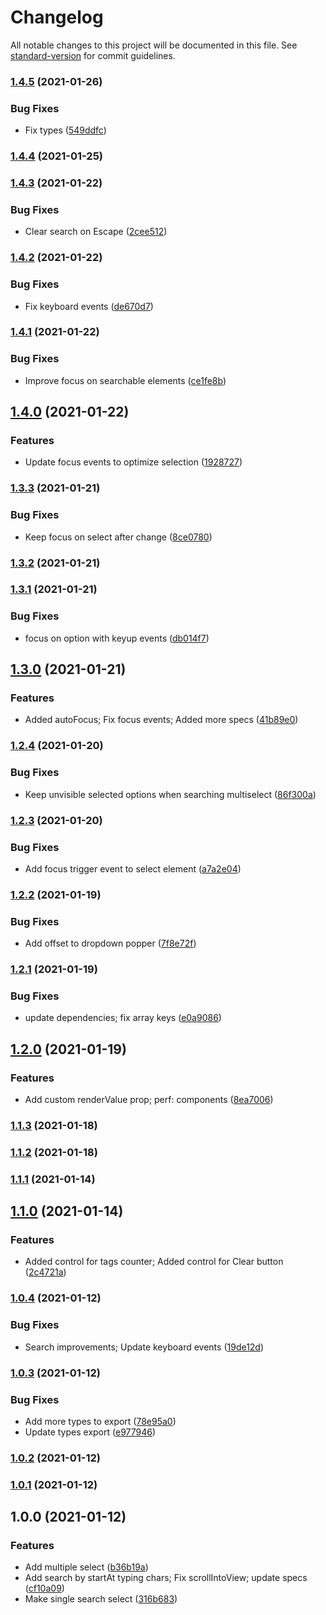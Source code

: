 # Changelog

All notable changes to this project will be documented in this file. See [standard-version](https://github.com/conventional-changelog/standard-version) for commit guidelines.

### [1.4.5](https://github.com/o-mega/artof-select/compare/v1.4.4...v1.4.5) (2021-01-26)


### Bug Fixes

* Fix types ([549ddfc](https://github.com/o-mega/artof-select/commit/549ddfc53e2df04531ddd410d38dc351b8533d0a))

### [1.4.4](https://github.com/o-mega/artof-select/compare/v1.4.3...v1.4.4) (2021-01-25)

### [1.4.3](https://github.com/o-mega/artof-select/compare/v1.4.2...v1.4.3) (2021-01-22)


### Bug Fixes

* Clear search on Escape ([2cee512](https://github.com/o-mega/artof-select/commit/2cee512db75dd910dfd6e94d93e1b28d344cbf63))

### [1.4.2](https://github.com/o-mega/artof-select/compare/v1.4.1...v1.4.2) (2021-01-22)


### Bug Fixes

* Fix keyboard events ([de670d7](https://github.com/o-mega/artof-select/commit/de670d7e31d1ee9723404b3437c92a956dc1832d))

### [1.4.1](https://github.com/o-mega/artof-select/compare/v1.4.0...v1.4.1) (2021-01-22)


### Bug Fixes

* Improve focus on searchable elements ([ce1fe8b](https://github.com/o-mega/artof-select/commit/ce1fe8b155e2a3af7155699a419da17ee300e234))

## [1.4.0](https://github.com/o-mega/artof-select/compare/v1.3.3...v1.4.0) (2021-01-22)


### Features

* Update focus events to optimize selection ([1928727](https://github.com/o-mega/artof-select/commit/19287274ccc16306cb57b6433ffcbd572dedd4f8))

### [1.3.3](https://github.com/o-mega/artof-select/compare/v1.3.2...v1.3.3) (2021-01-21)


### Bug Fixes

* Keep focus on select after change ([8ce0780](https://github.com/o-mega/artof-select/commit/8ce07808faa93d95d8028245c0f6ef5871aff143))

### [1.3.2](https://github.com/o-mega/artof-select/compare/v1.3.1...v1.3.2) (2021-01-21)

### [1.3.1](https://github.com/o-mega/artof-select/compare/v1.3.0...v1.3.1) (2021-01-21)


### Bug Fixes

* focus on option with keyup events ([db014f7](https://github.com/o-mega/artof-select/commit/db014f79133bea89e24a07fff1dfb36cb4f8ebad))

## [1.3.0](https://github.com/o-mega/artof-select/compare/v1.2.4...v1.3.0) (2021-01-21)


### Features

* Added autoFocus; Fix focus events; Added more specs ([41b89e0](https://github.com/o-mega/artof-select/commit/41b89e0f96b06d5527e3307c8467ed7275494190))

### [1.2.4](https://github.com/o-mega/artof-select/compare/v1.2.3...v1.2.4) (2021-01-20)


### Bug Fixes

* Keep unvisible selected options when searching multiselect ([86f300a](https://github.com/o-mega/artof-select/commit/86f300a569c6a9a3b9a505dc9fe23f6ffbc83f52))

### [1.2.3](https://github.com/o-mega/artof-select/compare/v1.2.2...v1.2.3) (2021-01-20)


### Bug Fixes

* Add focus trigger event to select element ([a7a2e04](https://github.com/o-mega/artof-select/commit/a7a2e040cd85726d365922523d9263c4d361f59d))

### [1.2.2](https://github.com/o-mega/artof-select/compare/v1.2.1...v1.2.2) (2021-01-19)


### Bug Fixes

* Add offset to dropdown popper ([7f8e72f](https://github.com/o-mega/artof-select/commit/7f8e72f4930f2c004dfff5a7e62626472e39e9eb))

### [1.2.1](https://github.com/o-mega/artof-select/compare/v1.2.0...v1.2.1) (2021-01-19)


### Bug Fixes

* update dependencies; fix array keys ([e0a9086](https://github.com/o-mega/artof-select/commit/e0a90869aa5ef013364a30af1d136dace81af044))

## [1.2.0](https://github.com/o-mega/artof-select/compare/v1.1.3...v1.2.0) (2021-01-19)


### Features

* Add custom renderValue prop; perf: components ([8ea7006](https://github.com/o-mega/artof-select/commit/8ea7006b24035c05035f3a0a20035bc864f09a4b))

### [1.1.3](https://github.com/o-mega/artof-select/compare/v1.1.2...v1.1.3) (2021-01-18)

### [1.1.2](https://github.com/o-mega/artof-select/compare/v1.1.1...v1.1.2) (2021-01-18)

### [1.1.1](https://github.com/o-mega/artof-select/compare/v1.1.0...v1.1.1) (2021-01-14)

## [1.1.0](https://github.com/o-mega/artof-select/compare/v1.0.4...v1.1.0) (2021-01-14)


### Features

* Added control for tags counter; Added control for Clear button ([2c4721a](https://github.com/o-mega/artof-select/commit/2c4721a162481f39eb42e5aaf7fd58997f756207))

### [1.0.4](https://github.com/o-mega/artof-select/compare/v1.0.3...v1.0.4) (2021-01-12)


### Bug Fixes

* Search improvements; Update keyboard events ([19de12d](https://github.com/o-mega/artof-select/commit/19de12d332c2aa19968f78da441c3bf06a0e9d7b))

### [1.0.3](https://github.com/o-mega/artof-select/compare/v1.0.2...v1.0.3) (2021-01-12)


### Bug Fixes

* Add more types to export ([78e95a0](https://github.com/o-mega/artof-select/commit/78e95a0c40aabed83f2ec58cf9c6799eeb680516))
* Update types export ([e977946](https://github.com/o-mega/artof-select/commit/e977946276ef9e880cbda8d3bd9fa9d6a792c2d3))

### [1.0.2](https://github.com/o-mega/artof-select/compare/v1.0.1...v1.0.2) (2021-01-12)

### [1.0.1](https://github.com/o-mega/artof-select/compare/v1.0.0...v1.0.1) (2021-01-12)

## 1.0.0 (2021-01-12)


### Features

* Add multiple select ([b36b19a](https://github.com/o-mega/artof-select/commit/b36b19aa64c18246ea724b34beeac8ed26d27b9f))
* Add search by startAt typing chars; Fix scrollIntoView; update specs ([cf10a09](https://github.com/o-mega/artof-select/commit/cf10a0921f1b019f1495e7d1557861b167415e9e))
* Make single search select ([316b683](https://github.com/o-mega/artof-select/commit/316b683874cb0f466055919a4a1a12ee34106d45))
